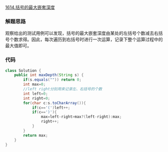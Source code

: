 [1614.括号的最大嵌套深度](https://leetcode-cn.com/problems/maximum-nesting-depth-of-the-parentheses/)
### 解题思路
观察给出的测试用例可以发现，括号的最大嵌套深度由某处的左括号个数减去右括号个数求得。因此，每次遍历到右括号时进行一次运算，记录下整个运算过程中的最大值即可。

### 代码

```java
class Solution {
    public int maxDepth(String s) {
        if(s.equals("")) return 0;
        int max=0;
        //left right分别用来记录左、右括号的个数
        int left=0;
        int right=0;
        for(char c:s.toCharArray()){
            if(c=='(')left++;
            if(c==')'){
                max=left-right>max?(left-right):max;
                right++;
            }
        }
        return max;
    }
}
```
